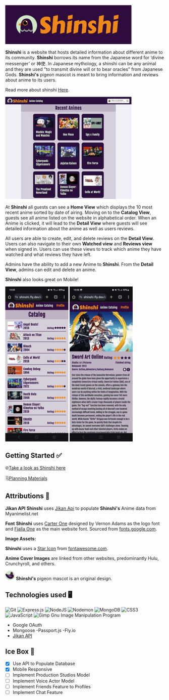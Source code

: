 
<img src="./public/images/ShinshiLogo.png" alt="Shinshi Logo" width="400"/>

**Shinshi** is a website that hosts detailed information about different anime to its community. 
**Shinshi** borrows its name from the Japanese word for ‘divine messenger’ or 神使. In Japanese mythology, a shinshi can be any animal and they are used "to transmit divine will or to bear oracles" from Japanese Gods. **Shinshi's** pigeon mascot is meant to bring information and reviews about anime to its users. 

Read more about shinshi [Here](https://en.wikipedia.org/wiki/Shinshi).

<img src="./public/images/HomeView.png" alt="Shinshi Home view" width="400"/>

At **Shinshi** all guests can see a **Home View** which displays the 10 most recent anime sorted by date of airing. Moving on to the **Catalog View**, guests see all anime listed on the website in alphabetical order. When an Anime is clicked, it will lead to the **Detail View** where guests will see detailed information about the anime as well as users reviews.


All users are able to create, edit, and delete reviews on the **Detail View**. Users can also navigate to their own **Watched view** and **Reviews view** when signed in. Users can use these views to track which anime they have watched and what reviews they have left.

Admins have the ability to add a new Anime to **Shinshi**. From the **Detail View**, admins can edit and delete an anime.

**Shinshi** also looks great on Mobile!

<img src="./public/images/Mobile_CatalogView.jpg" alt="Shinshi Mobile Catalog view" width="200"/> <img src="./public/images/Mobile_showView.jpg" alt="Shinshi Mobile Show view" width="200"/>

## Getting Started ✅
🌐[Take a look as Shinshi here](https://shinshi.fly.dev/) 

🗒️[Planning Materials ](https://trello.com/b/VbLsp3jK/michelle-linares-anime-imbdpending-project-board) 

## Attributions 📣
**Jikan API** **Shinshi** uses [Jikan Api](https://jikan.moe/) to populate **Shinshi's** Anime data from Myanimelist.net

**Font** **Shinshi** uses [Carter One](https://fonts.google.com/specimen/Carter+One) designed by Vernon Adams as the logo font and  [Fjalla One](https://fonts.google.com/specimen/Fjalla+One) as the main website font. Sourced from [fonts.google.com](https://fonts.google.com/).

**Image Assets:**

**Shinshi** uses a [Star Icon](https://fontawesome.com/icons/star?f=classic&s=solid) from [fontawesome.com](https://fontawesome.com/). 

**Anime Cover Images** are linked from other websites, predominantly Hulu, Crunchyroll, and others.

<img src="./public/images/ChubbyPigeonV2.svg" alt="Chubby Pigeon" width="30px" /> **Shinshi's** pigeon mascot is an original design.

## Technologies used 🖥
![Git](https://img.shields.io/badge/git-%23F05033.svg?style=for-the-badge&logo=git&logoColor=white)	
![Express.js](https://img.shields.io/badge/express.js-%23404d59.svg?style=for-the-badge&logo=express&logoColor=%2361DAFB)
![NodeJS](https://img.shields.io/badge/node.js-6DA55F?style=for-the-badge&logo=node.js&logoColor=white)
![Nodemon](https://img.shields.io/badge/NODEMON-%23323330.svg?style=for-the-badge&logo=nodemon&logoColor=%BBDEAD)
![MongoDB](https://img.shields.io/badge/MongoDB-%234ea94b.svg?style=for-the-badge&logo=mongodb&logoColor=white)
![CSS3](https://img.shields.io/badge/css3-%231572B6.svg?style=for-the-badge&logo=css3&logoColor=white)
![JavaScript](https://img.shields.io/badge/javascript-%23323330.svg?style=for-the-badge&logo=javascript&logoColor=%23F7DF1E)
![Gimp Gnu Image Manipulation Program](https://img.shields.io/badge/Gimp-657D8B?style=for-the-badge&logo=gimp&logoColor=FFFFFF)

- Google OAuth
- Mongoose
-Passport.js
-Fly.io
- [Jikan API](https://jikan.moe/)

## Ice Box 🧊
- [x] Use API to Populate Database
- [x] Mobile Responsive
- [ ] Implement Production Studios Model 
- [ ] Implement Voice Actor Model
- [ ] Implement Friends Feature to Profiles
- [ ] Implement Chat Feature